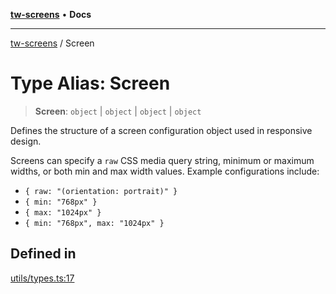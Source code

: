 [**tw-screens**](../README.md) • **Docs**

***

[tw-screens](../globals.md) / Screen

# Type Alias: Screen

> **Screen**: `object` \| `object` \| `object` \| `object`

Defines the structure of a screen configuration object used in responsive design.

Screens can specify a `raw` CSS media query string, minimum or maximum widths, or
both min and max width values. Example configurations include:
- `{ raw: "(orientation: portrait)" }`
- `{ min: "768px" }`
- `{ max: "1024px" }`
- `{ min: "768px", max: "1024px" }`

## Defined in

[utils/types.ts:17](https://github.com/saoudi-h/tw-screens/blob/a1ea34fff45e5eeab9ecdc2f92def89c098aafa0/src/utils/types.ts#L17)
